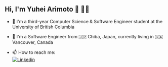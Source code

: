 ## Hi, I'm Yuhei Arimoto 👋 👨‍💻
- 🏫 I'm a third-year Computer Science & Software Engineer student at the University of British Columbia
  
- 🔭 I'm a Software Engineer from 🇯🇵 Chiba, Japan, currently living in 🇨🇦 Vancouver, Canada

- 📫 How to reach me:
  <br><a href="https://www.linkedin.com/in/yuhei-arimoto-28aa841b3/">
  <img src="https://img.shields.io/badge/LinkedIn-0077B5?style=for-the-badge&logo=linkedin&logoColor=white" alt="Linkedin" margin-top="50px"/>
</a>

<!--
**yuheiarimoto616/yuheiarimoto616** is a ✨ _special_ ✨ repository because its `README.md` (this file) appears on your GitHub profile.

Here are some ideas to get you started:

- 🔭 I’m currently working on ...
- 🌱 I’m currently learning ...
- 👯 I’m looking to collaborate on ...
- 🤔 I’m looking for help with ...
- 💬 Ask me about ...
- 📫 How to reach me: ...
- 😄 Pronouns: ...
- ⚡ Fun fact: ...
-->

